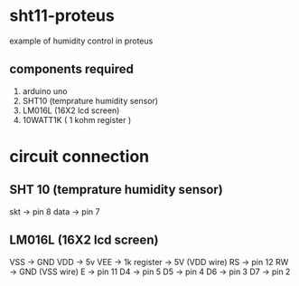 # sht11-proteus

example of humidity control in proteus

## components required

1. arduino uno
2. SHT10 (temprature humidity sensor)
3. LM016L (16X2 lcd screen)
4. 10WATT1K ( 1 kohm register )

# circuit connection

## SHT 10 (temprature humidity sensor)

skt -> pin 8
data -> pin 7

## LM016L (16X2 lcd screen)

VSS -> GND
VDD -> 5v
VEE -> 1k register -> 5V (VDD wire)
RS -> pin 12
RW -> GND (VSS wire)
E -> pin 11
D4 -> pin 5
D5 -> pin 4
D6 -> pin 3
D7 -> pin 2
